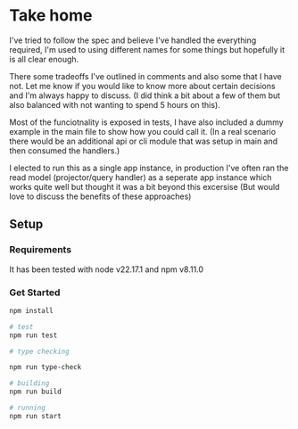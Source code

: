 # Take home
I've tried to follow the spec and believe I've handled the everything required, I'm used to using different names for some things but hopefully it is all clear enough.

There some tradeoffs I've outlined in comments and also some that I have not. Let me know if you would like to know more about certain decisions and I'm always happy to discuss. (I did think a bit about a few of them but also balanced with not wanting to spend 5 hours on this).

Most of the funciotnality is exposed in tests, I have also included a dummy example in the main file to show how you could call it. (In a real scenario there would be an additional api or cli module that was setup in main and then consumed the handlers.)

I elected to run this as a single app instance, in production I've often ran the read model (projector/query handler) as a seperate app instance which works quite well but thought it was a bit beyond this excersise (But would love to discuss the benefits of these approaches)

## Setup

### Requirements

It has been tested with node v22.17.1 and npm v8.11.0

### Get Started

```zsh
npm install

# test
npm run test

# type checking

npm run type-check

# building
npm run build

# running
npm run start
```

